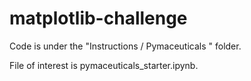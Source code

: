 # matplotlib-challenge

Code is under the "Instructions / Pymaceuticals " folder.  

File of interest is pymaceuticals_starter.ipynb.


